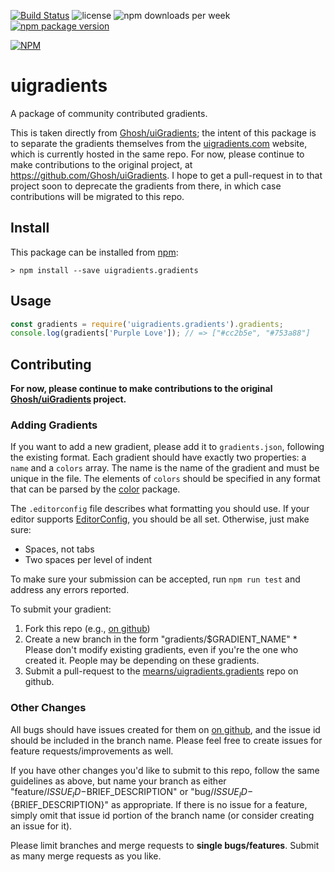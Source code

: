 [![Build Status](https://travis-ci.org/mearns/uigradients.gradients.svg?branch=master)](https://travis-ci.org/mearns/uigradients.gradients)
![license](https://img.shields.io/npm/l/uigradients.gradients.svg)
![npm downloads per week](https://img.shields.io/npm/dw/uigradients.gradients.svg)
[![npm package version](https://img.shields.io/npm/v/uigradients.gradients.svg)](https://www.npmjs.com/package/uigradients.gradients)

[![NPM](https://nodei.co/npm/uigradients.gradients.png?downloads=true)](https://nodei.co/npm/uigradients.gradients/)

# uigradients

A package of community contributed gradients.

This is taken directly from [Ghosh/uiGradients](https://github.com/Ghosh/uiGradients);
the intent of this package is to separate the gradients themselves from the
[uigradients.com](http://uigradients.com/) website, which is currently hosted in
the same repo. For now, please continue to make contributions to the original project,
at <https://github.com/Ghosh/uiGradients>. I hope to get a pull-request in to that
project soon to deprecate the gradients from there, in which case contributions
will be migrated to this repo.

## Install

This package can be installed from [npm](https://www.npmjs.com/package/uigradients.gradients):

```console
> npm install --save uigradients.gradients
```

## Usage

```javascript
const gradients = require('uigradients.gradients').gradients;
console.log(gradients['Purple Love']); // => ["#cc2b5e", "#753a88"]
```

## Contributing

**For now, please continue to make contributions to the original [Ghosh/uiGradients](https://github.com/Ghosh/uiGradients) project.**

### Adding Gradients

If you want to add a new gradient, please add it to `gradients.json`, following the existing format.
Each gradient should have exactly two properties: a `name` and a `colors` array. The name is the
name of the gradient and must be unique in the file. The elements of `colors` should be specified
in any format that can be parsed by the [color](https://www.npmjs.com/package/color) package.

The `.editorconfig` file describes what formatting you should use. If your editor supports
[EditorConfig](http://editorconfig.org/), you should be all set. Otherwise, just make sure:
*   Spaces, not tabs
*   Two spaces per level of indent

To make sure your submission can be accepted, run `npm run test` and address any errors
reported.

To submit your gradient:
1.   Fork this repo (e.g., [on github](https://github.com/mearns/uigradients.gradients))
2.   Create a new branch in the form "gradients/$GRADIENT_NAME"
    * Please don't modify existing gradients, even if you're the one who created it. People may be depending on these gradients.
3.   Submit a pull-request to the [mearns/uigradients.gradients](https://github.com/mearns/uigradients.gradients) repo on github.

### Other Changes

All bugs should have issues created for them on [on github](https://github.com/mearns/uigradients.gradients/issues), and
the issue id should be included in the branch name. Please feel free to create issues for feature requests/improvements
as well.

If you have other changes you'd like to submit to this repo, follow the same guidelines as above,
but name your branch as either "feature/${ISSUE_ID}-$BRIEF_DESCRIPTION" or "bug/${ISSUE_ID}-${BRIEF_DESCRIPTION}"
as appropriate. If there is no issue for a feature, simply omit that issue id portion of the branch name (or
consider creating an issue for it).

Please limit branches and merge requests to **single bugs/features**. Submit as many merge requests as you like.
